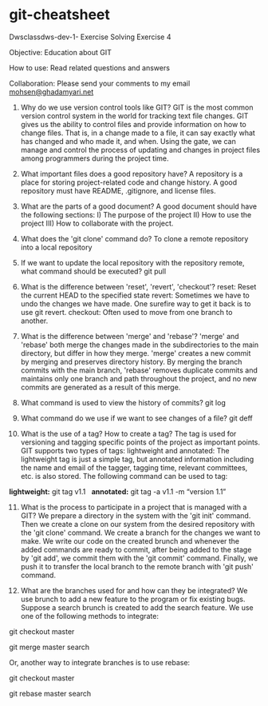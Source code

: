 # git-cheatsheet

Dwsclassdws-dev-1- Exercise Solving Exercise 4 

Objective: Education about GIT

How to use: Read related questions and answers

Collaboration: Please send your comments to my email mohsen@ghadamyari.net


1) Why do we use version control tools like GIT?
GIT is the most common version control system in the world for tracking text file changes. GIT gives us the ability to control files and provide information on how to change files. That is, in a change made to a file, it can say exactly what has changed and who made it, and when. Using the gate, we can manage and control the process of updating and changes in project files among programmers during the project time.


2) What important files does a good repository have?
A repository is a place for storing project-related code and change history.
A good repository must have README, .gitignore, and license files.


3) What are the parts of a good document?
A good document should have the following sections:
I) The purpose of the project
II) How to use the project
III) How to collaborate with the project.


4) What does the 'git clone' command do?
To clone a remote repository into a local repository


5) If we want to update the local repository with the repository remote, what command should be executed?
git pull


6) What is the difference between 'reset', 'revert', 'checkout'?
reset: Reset the current HEAD to the specified state
revert: Sometimes we have to undo the changes we have made. One surefire way to get it back is to use git revert.
checkout: Often used to move from one branch to another.


7) What is the difference between 'merge' and 'rebase'?
'merge' and 'rebase' both merge the changes made in the subdirectories to the main directory, but differ in how they merge. 'merge' creates a new commit by merging and preserves directory history. By merging the branch commits with the main branch, 'rebase' removes duplicate commits and maintains only one branch and path throughout the project, and no new commits are generated as a result of this merge.


8) What command is used to view the history of commits?
git log


9) What command do we use if we want to see changes of a file?
git deff


10) What is the use of a tag? How to create a tag?
The tag is used for versioning and tagging specific points of the project as important points.
GIT supports two types of tags: lightweight and annotated:
The lightweight tag is just a simple tag, but annotated information including the name and email of the tagger, tagging time, relevant committees, etc. is also stored.
The following command can be used to tag:

**lightweight:**
git tag v1.1
 
**annotated:**
git tag -a v1.1 -m  “version 1.1”


11) What is the process to participate in a project that is managed with a GIT?
We prepare a directory in the system with the 'git init' command. Then we create a clone on our system from the desired repository with the 'git clone' command.
We create a branch for the changes we want to make.
We write our code on the created brunch and whenever the added commands are ready to commit, after being added to the stage by 'git add', we commit them with the 'git commit' command.
Finally, we push it to transfer the local branch to the remote branch with 'git push' command.


12) What are the branches used for and how can they be integrated?
We use brunch to add a new feature to the program or fix existing bugs.
Suppose a search brunch is created to add the search feature. We use one of the following methods to integrate:

git checkout master

git merge master search

Or, another way to integrate branches is to use rebase:

git checkout master

git rebase master search
